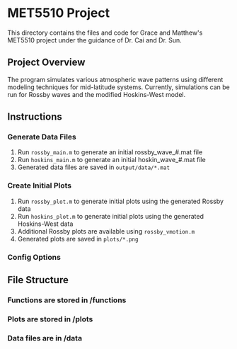 # MET5510 Project
This directory contains the files and code for Grace and Matthew's MET5510 project under the guidance of Dr. Cai and Dr. Sun.

## Project Overview
The program simulates various atmospheric wave patterns using different modeling techniques for mid-latitude systems. Currently, simulations can be run for Rossby waves and the modified Hoskins-West model.

## Instructions
### Generate Data Files
1. Run `rossby_main.m` to generate an initial rossby_wave_#.mat file
2. Run `hoskins_main.m` to generate an initial hoskin_wave_#.mat file
3. Generated data files are saved in `output/data/*.mat`

### Create Initial Plots
1. Run `rossby_plot.m` to generate initial plots using the generated Rossby data
2. Run `hoskins_plot.m` to generate initial plots using the generated Hoskins-West data
3. Additional Rossby plots are available using `rossby_vmotion.m`
4. Generated plots are saved in `plots/*.png`

### Config Options

## File Structure
### Functions are stored in /functions
### Plots are stored in /plots
### Data files are in /data



